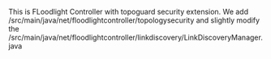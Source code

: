 This is FLoodlight Controller with topoguard security extension.
We add /src/main/java/net/floodlightcontroller/topologysecurity and slightly modify the /src/main/java/net/floodlightcontroller/linkdiscovery/LinkDiscoveryManager.java
